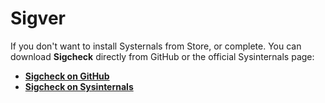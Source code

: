 # Sigver
If you don't want to install Systernals from Store, or complete. You can download **Sigcheck** directly from GitHub or the official Sysinternals page:

- [**Sigcheck on GitHub**](https://github.com/sysinternals/Sigcheck)
- [**Sigcheck on Sysinternals**](https://learn.microsoft.com/en-us/sysinternals/downloads/sigcheck)
